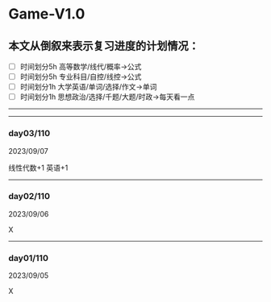 # Game-V1.0

## 本文从倒叙来表示复习进度的计划情况：



- [ ] 时间划分5h  高等数学/线代/概率→公式</br>
- [ ] 时间划分5h 专业科目/自控/线控→公式</br>
- [ ] 时间划分1h 大学英语/单词/选择/作文→单词</br>
- [ ] 时间划分1h 思想政治/选择/千题/大题/时政→每天看一点</br>
---
---

### day03/110

2023/09/07

线性代数+1
英语+1

---

### day02/110

2023/09/06

X

---

### day01/110

2023/09/05

X
